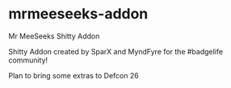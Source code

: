 # mrmeeseeks-addon
Mr MeeSeeks Shitty Addon

Shitty Addon created by SparX and MyndFyre for the #badgelife community!

Plan to bring some extras to Defcon 26
